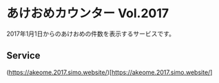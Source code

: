 # あけおめカウンター Vol.2017

2017年1月1日からのあけおめの件数を表示するサービスです。

## Service

(https://akeome.2017.simo.website/)[https://akeome.2017.simo.website/]
